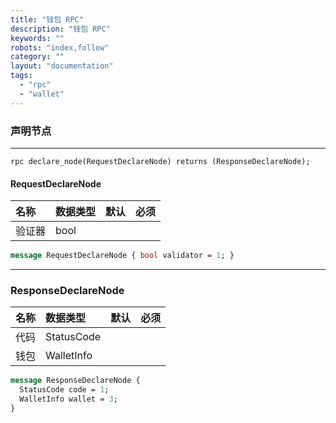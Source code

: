 ```yaml
---
title: "钱包 RPC"
description: "钱包 RPC"
keywords: ""
robots: "index,follow"
category: ""
layout: "documentation"
tags:
  - "rpc"
  - "wallet"
---
```


### 声明节点

---

`rpc declare_node(RequestDeclareNode) returns (ResponseDeclareNode);`

#### RequestDeclareNode

| 名称   | 数据类型 | 默认 | 必须 |
| :----- | :------- | :--- | :--- |
| 验证器 | bool     |      |      |

```protobuf
message RequestDeclareNode { bool validator = 1; }
```

---

### ResponseDeclareNode

| 名称 | 数据类型   | 默认 | 必须 |
| :--- | :--------- | :--- | :--- |
| 代码 | StatusCode |      |      |
| 钱包 | WalletInfo |      |      |

```protobuf
message ResponseDeclareNode {
  StatusCode code = 1;
  WalletInfo wallet = 3;
}
```

